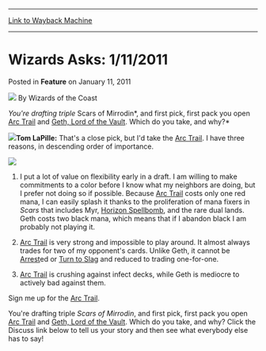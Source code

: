 
---
[Link to Wayback Machine](https://web.archive.org/web/20220127213718/https://magic.wizards.com/en/articles/archive/feature/wizards-asks-1112011-2011-01-11)

[_metadata_:wayback_url]:- "https://magic.wizards.com/en/articles/archive/feature/wizards-asks-1112011-2011-01-11"
[_metadata_:wayback_raw_url]:- "https://web.archive.org/web/20220127213718id_/https://magic.wizards.com/en/articles/archive/feature/wizards-asks-1112011-2011-01-11"
[_metadata_:wayback_capture_timestamp]:- "2022-01-27 21:37:18+00:00"
[_metadata_:description]:- "You're drafting triple Scars of Mirrodin, and first pick, first pack you open Arc Trail and Geth, Lord of the Vault. Which do you take, and why?Tom LaPille: That's a close pick, but I'd take the Arc Trail. I have three reasons, in descending order of importance.1) I put a lot of value on flexibility early in a draft. I am willing to make commitments to a color before I know"
[_metadata_:generator]:- "Drupal 7 (http://drupal.org)"
---


Wizards Asks: 1/11/2011
=======================



 Posted in **Feature**
 on January 11, 2011 






![](https://media.magic.wizards.com/styles/auth_small/public/images/person/wizards_author.jpg)
By Wizards of the Coast











*You're drafting triple* Scars of Mirrodin*, and first pick, first pack you open [Arc Trail](https://gatherer.wizards.com/Pages/Card/Details.aspx?name=Arc+Trail) and [Geth, Lord of the Vault](https://gatherer.wizards.com/Pages/Card/Details.aspx?name=Geth%2C+Lord+of+the+Vault). Which do you take, and why?*

![](https://media.magic.wizards.com/image_legacy_migration/magic/images/mtgcom/authorpics/authorpic_tomlapille.jpg)**Tom LaPille:** That's a close pick, but I'd take the [Arc Trail](https://gatherer.wizards.com/Pages/Card/Details.aspx?name=Arc+Trail). I have three reasons, in descending order of importance.

![](https://media.magic.wizards.com/image_legacy_migration/images/magic/daily/activity/da622_image.jpg)  
1) I put a lot of value on flexibility early in a draft. I am willing to make commitments to a color before I know what my neighbors are doing, but I prefer not doing so if possible. Because [Arc Trail](https://gatherer.wizards.com/Pages/Card/Details.aspx?name=Arc+Trail) costs only one red mana, I can easily splash it thanks to the proliferation of mana fixers in *Scars* that includes Myr, [Horizon Spellbomb](https://gatherer.wizards.com/Pages/Card/Details.aspx?name=Horizon+Spellbomb), and the rare dual lands. Geth costs two black mana, which means that if I abandon black I am probably not playing it.

2) [Arc Trail](https://gatherer.wizards.com/Pages/Card/Details.aspx?name=Arc+Trail) is very strong and impossible to play around. It almost always trades for two of my opponent's cards. Unlike Geth, it cannot be [Arrest](https://gatherer.wizards.com/Pages/Card/Details.aspx?name=Arrest)ed or [Turn to Slag](http://gatherer.wizards.com/Pages/Card/Details.aspx?&name=Turn%2Bto%2BSlag) and reduced to trading one-for-one.

3) [Arc Trail](https://gatherer.wizards.com/Pages/Card/Details.aspx?name=Arc+Trail) is crushing against infect decks, while Geth is mediocre to actively bad against them.

Sign me up for the [Arc Trail](https://gatherer.wizards.com/Pages/Card/Details.aspx?name=Arc+Trail).

You're drafting triple *Scars of Mirrodin*, and first pick, first pack you open [Arc Trail](https://gatherer.wizards.com/Pages/Card/Details.aspx?name=Arc+Trail) and [Geth, Lord of the Vault](https://gatherer.wizards.com/Pages/Card/Details.aspx?name=Geth%2C+Lord+of+the+Vault). Which do you take, and why? Click the Discuss link below to tell us your story and then see what everybody else has to say!







